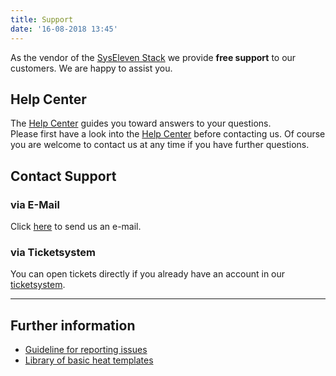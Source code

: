 ```yaml
---
title: Support
date: '16-08-2018 13:45'
---
```


As the vendor of the [SysEleven Stack](https://dashboard.cloud.syseleven.net/) we provide **free support** to our customers. We are happy to assist you.

## Help Center

The [Help Center](https://docs.syseleven.de/helpcenter/en/taxonomy?name=category&val=SysEleven-Stack) guides you toward answers to your questions.  
Please first have a look into the [Help Center](https://docs.syseleven.de/helpcenter/en/taxonomy?name=category&val=SysEleven-Stack) before contacting us. Of course you are welcome to contact us at any time if you have further questions.

## Contact Support

### via E-Mail

Click <a href="mailto:cloudsupport@syseleven.de?subject=# Problem description&body=Problem%20Status%3A%0Aongoing%20/%20occasionally%20/%20regularly%0A%0ATime%20and%20Date%20of%20first%20occurrence%3A%0ADD.MM.YYYY%20-%20HH%3AMM%3ASS%0A%0ATime%20and%20Date%20of%20last%20occurrence%3A%0ADD.MM.YYYY%20-%20HH%3AMM%3ASS%0A%0AID%28s%29%20of%20affected%20instance%28s%29%3A%0A-%20%23ID%0A-%20%23ID%0A%0AID%28s%29%20Stack%28s%29%20affected%20%28if%20used%29%3A%0A-%20%23ID%0A-%20%23ID%0A%0AProblem%20description%3A%0A-%20What%20happened%3F%0A-%20What%20did%20you%20expect%20to%20happen%3F%0A%0A-%20How%20often%20does%20the%20problem%20occur%3F%0A-%20Does%20the%20problem%20occur%20under%20specific%20circumstances%3F%0A-%20Suggestions%20on%20how%20to%20reproduce%20the%20problem%3F">here</a> to send us an e-mail.

### via Ticketsystem

You can open tickets directly if you already have an account in our <a href="https://helpdesk.syseleven.de">ticketsystem</a>.

---

## Further information

* [Guideline for reporting issues](./01.issue-reporting-guideline/default.en.md)
* [Library of basic heat templates](https://github.com/syseleven/heat-examples)